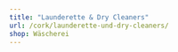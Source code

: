 ```yaml
---
title: "Launderette & Dry Cleaners"
url: /cork/launderette-und-dry-cleaners/
shop: Wäscherei
---
```

